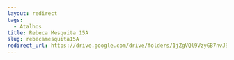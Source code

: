 ```yaml
---
layout: redirect
tags:
  - Atalhos
title: Rebeca Mesquita 15A
slug: rebecamesquita15A
redirect_url: https://drive.google.com/drive/folders/1jZgVQl9VzyGB7nvJ9O2Q9O7O25nVWa96?usp=drive_link
---
```

